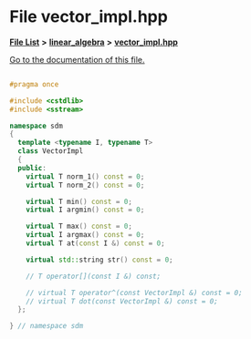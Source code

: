 
# File vector\_impl.hpp

[**File List**](files.md) **>** [**linear\_algebra**](dir_f6794c324212297d566732725cbf26ea.md) **>** [**vector\_impl.hpp**](vector__impl_8hpp.md)

[Go to the documentation of this file.](vector__impl_8hpp.md) 


````cpp

#pragma once

#include <cstdlib>
#include <sstream>

namespace sdm
{
  template <typename I, typename T>
  class VectorImpl
  {
  public:
    virtual T norm_1() const = 0;
    virtual T norm_2() const = 0;

    virtual T min() const = 0;
    virtual I argmin() const = 0;

    virtual T max() const = 0;
    virtual I argmax() const = 0;
    virtual T at(const I &) const = 0;

    virtual std::string str() const = 0;

    // T operator[](const I &) const;

    // virtual T operator^(const VectorImpl &) const = 0;
    // virtual T dot(const VectorImpl &) const = 0;
  };

} // namespace sdm
````

